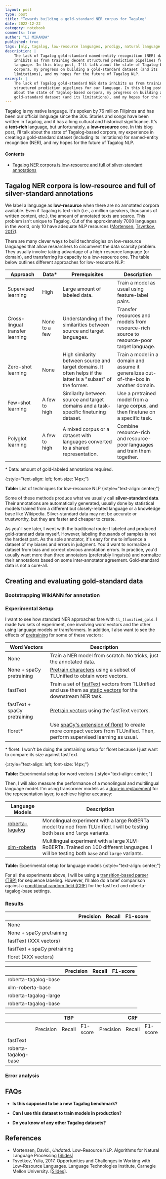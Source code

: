 ```yaml
---
layout: post
type: post
title: "Towards building a gold-standard NER corpus for Tagalog"
date: 2022-12-22
category: notebook
comments: true
author: "LJ MIRANDA"
published: true
tags: [nlp, tagalog, low-resource languages, prodigy, natural language processing, machine learning]
description: |
    The lack of Tagalog gold-standard named-entity recognition (NER) data
    inhibits us from training decent structured prediction pipelines for our
    language. In this blog post, I'll talk about the state of Tagalog-based
    corpora, my progress on building a gold-standard dataset (and its
    limitations), and my hopes for the future of Tagalog NLP.
excerpt: |
    The lack of Tagalog gold-standard NER data inhibits us from training decent
    structured prediction pipelines for our language. In this blog post, I'll talk
    about the state of Tagalog-based corpora, my progress on building a
    gold-standard dataset (and its limitations), and my hopes for the future of Tagalog NLP.
---
```



<span class="firstcharacter">T</span>agalog is my native language. It's spoken
by 76 million Filipinos and has been our official language since the 30s. 
Stories and songs have been written in Tagalog, and it has a long cultural and
historical significance. It's a **text-rich** language, but unfortunately, a
**low-resource** one. In this blog post, I'll talk about the state of
Tagalog-based corpora, my experience in creating a gold-standard dataset
(including its limitations) for named-entity recognition (NER), and my hopes for
the future of Tagalog NLP.

#### Contents

- [Tagalog NER corpora is low-resource and full of silver-standard annotations](#corpora)

## <a id="corpora"></a>Tagalog NER corpora is low-resource and full of silver-standard annotations

We label a language as **low-resource** when there are no annotated corpora
available. Even if Tagalog is text-rich (i.e., a million speakers, thousands of
written content, etc.), the amount of annotated texts are scarce. This problem
isn't unique to Tagalog. Out of the approximately 7000 languages in the world,
only 10 have adequate NLP resources ([Mortensen](#mortensen), [Tsvetkov, 2017](#tsvetkov2017opportunities)). 


There are many clever ways to build technologies on low-resource languages that
allow researchers to circumvent the data scarcity problem. They usually involve
taking advantage of a high-resource language (or domain), and transferring its
capacity to a low-resource one. The table below outlines different approaches for
low-resource NLP:


| Approach                        | Data*  | Prerequisites                                                                                                | Description                                                                               |
|---------------------------------|----------------------|--------------------------------------------------------------------------------------------------------------|-------------------------------------------------------------------------------------------|
| Supervised learning             | High                 | Large amount of labeled data.                                                                                 | Train a model as usual using feature-label pairs.                                                   |
| Cross-lingual transfer learning | None to a few        | Understanding of the similarities between source and target languages.                                       | Transfer resources and models from resource-rich source to resource-poor target language. |
| Zero-shot learning              | None                 | High similarity between source and target domains. It often helps if the latter is a "subset" of the former. | Train a model in a domain and assume it generalizes out-of-the-box in another domain.     |
| Few-shot learning               | A few to high        | Similarity between source and target domains and a task-specific finetuning dataset.                         | Use a pretrained model from a large corpus, and then finetune on a specific task.         |
| Polyglot learning               | A few to high        | A mixed corpus or a dataset with languages converted to a shared representation.                             | Combine resource-rich and resource-poor languages and train them together.                |

<p>* Data: amount of gold-labeled annotations required.</p>
{:style="text-align: left; font-size: 14px;"}

**Table:** List of techniques for low-resource NLP
{:style="text-align: center;"}

Some of these methods produce what we usually call  **silver-standard data**.
Their annotations are automatically generated, usually done by statistical
models trained from a different but closely-related language or a knowledge base
like Wikipedia. Silver-standard data may not be accurate or trustworthy, but
they are faster and cheaper to create.



<!-- RRL 

WikiANN

maybe a table?


-->


As you'll see later, I went with the traditional route: I labeled and produced
gold-standard data myself. However, labeling thousands of samples is not the
hardest part. As the sole annotator, it's easy for me to influence a dataset of
my biases and errors in judgment. You'd want to normalize a dataset from bias
and correct obvious annotation errors.  In practice, you'd usually want more
than three annotators (preferably linguists) and normalize their annotations
based on some inter-annotator agreement. Gold-standard data is not a cure-all. 

## Creating and evaluating gold-standard data


### Bootstrapping WikiANN for annotation




### Experimental Setup

I want to see how standard NER approaches fare with `tl_tlunified_gold`. I made
two sets of experiment, one involving word vectors and the other using language
models or transformers. In addition, I also want to see the effects of
[pretraining](https://spacy.io/usage/embeddings-transformers#pretraining) for
some of these vectors:

| Word Vectors                 | Description                                                                          |
|------------------------------|--------------------------------------------------------------------------------------|
| None                         | Train a NER model from scratch. No tricks, just the annotated data.                  |
| None + spaCy pretraining     | [Pretrain characters](https://spacy.io/api/architectures#pretrain_chars) using a subset of TLUnified to obtain word vectors. |
| fastText                     | Train a set of [fastText](https://fasttext.cc/) vectors from TLUnified and use them as [static vectors](https://spacy.io/usage/embeddings-transformers#static-vectors) for the downstream NER task. |
| fastText + spaCy pretraining | [Pretrain vectors](https://spacy.io/api/architectures#pretrain_vectors) using the fastText vectors.                          |
| floret*                       | Use [spaCy's extension of floret](https://github.com/explosion/floret) to create more compact vectors from TLUnified. Then, perform supervised learning as usual. | 

<p>* floret: I won't be doing the pretraining setup for floret because I just want to compare its size against fastText.</p>
{:style="text-align: left; font-size: 14px;"}

**Table:** Experimental setup for word vectors
{:style="text-align: center;"}

Then, I will also measure the performance of a monolingual and multilingual
language model. I'm using transormer models as a [drop-in replacement](https://spacy.io/usage/embeddings-transformers#transformers) for
the representation layer, to achieve higher accuracy:

| Language Models       | Description                                                              |
|-----------------------|--------------------------------------------------------------------------|
| [roberta-tagalog](https://huggingface.co/jcblaise/roberta-tagalog-large) | Monolingual experiment with a large RoBERTa model trained from TLUnified. I will be testing both `base` and `large` variants. |
| [xlm-roberta](https://huggingface.co/xlm-roberta-large)      | Multilingual experiment with a large XLM-RoBERTa. Trained on 100 different languages. I will be testing both `base` and `large` variants. |

**Table:** Experimental setup for language models
{:style="text-align: center;"}

For all the experiments above, I will be using a [transition-based
parser (TBP)](https://spacy.io/api/entityrecognizer) for sequence labeling.  However,
I'll also do a brief comparison against a [conditional random field
(CRF)](https://github.com/talmago/spacy_crfsuite) for the fastText and
roberta-tagalog-base settings.

### Results

|                              | Precision | Recall | F1-score |
|------------------------------|-----------|--------|----------|
| None                         |           |        |          |
| None + spaCy pretraining     |           |        |          |
| fastText (XXX vectors)       |           |        |          |
| fastText + spaCy pretraining |           |        |          |
| floret (XXX vectors)         |           |        |          |


|                       | Precision | Recall | F1-score |
|-----------------------|-----------|--------|----------|
| roberta-tagalog-base  |           |        |          |
| xlm-roberta-base      |           |        |          |
| roberta-tagalog-large |           |        |          |
| roberta-tagalog-base  |           |        |          |

|                      |           | TBP |          |           | CRF |          |
|----------------------|-----------|-------------------------|----------|-----------|--------------------------------|----------|
|                      | Precision | Recall                  | F1-score | Precision | Recall                         | F1-score |
| fastText             |           |                         |          |           |                                |          |
| roberta-tagalog-base |           |                         |          |           |                                |          |


### Error analysis


## FAQs

- **Is this supposed to be a new Tagalog benchmark?**


- **Can I use this dataset to train models in production?**

- **Do you know of any other Tagalog datasets?**








## References

-  <a id="mortensen">Mortensen, David.</a>, *Undated*. Low-Resource NLP. Algorithms for Natural Language Processing [[Slides]](http://demo.clab.cs.cmu.edu/algo4nlp20/slides/low-resource-nlp.pdf)
- <a id="tsvetkov2017opportunities">Tsvetkov, Yulia</a>, 2017. Opportunities and Challenges in Working with Low-Resource Languages. Language Technologies Institute, Carnegie Mellon University. [[Slides]](https://www.cs.cmu.edu/~ytsvetko/jsalt-part1.pdf). 

